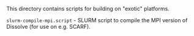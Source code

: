 This directory contains scripts for building on "exotic" platforms.

`slurm-compile-mpi.script` - SLURM script to compile the MPI version of Dissolve (for use on e.g. SCARF).
